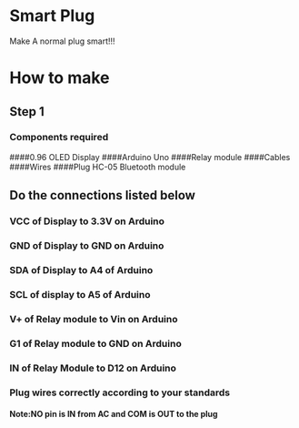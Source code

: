 # Smart Plug
Make A normal plug smart!!!
# How to make
## Step 1
### Components required
####0.96 OLED Display
####Arduino Uno
####Relay module
####Cables
####Wires
####Plug
HC-05 Bluetooth module
## Do the connections listed below
### VCC of Display to 3.3V on Arduino
### GND of Display to GND on Arduino
### SDA of Display to A4 of Arduino
### SCL of display to A5 of Arduino
### V+ of Relay module to Vin on Arduino
### G1 of Relay module to GND on Arduino
### IN of Relay Module to D12 on Arduino
### Plug wires correctly according to your standards
#### Note:NO pin is IN from AC and COM is OUT to the plug
